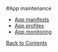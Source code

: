 #App maintenance


  * [App manifests](https://github.com/cocaine/cocaine-core/wiki/manifest)
  * [App profiles](https://github.com/cocaine/cocaine-core/wiki/profile)
  * [App monitoring](app_maintenance_monitoring.md)
  
  
[Back to Contents](contents.md)